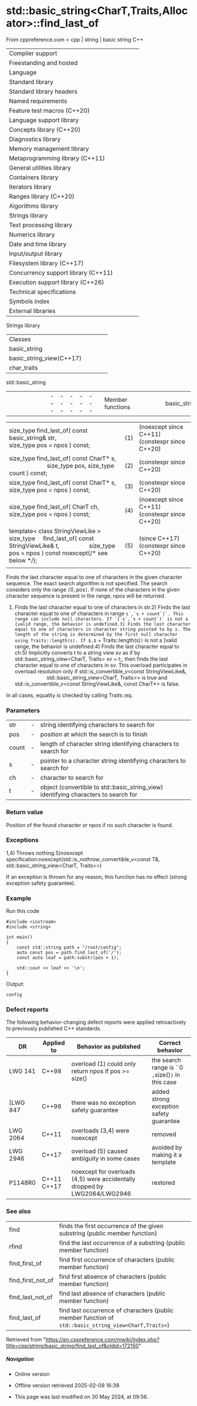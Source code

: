 # std::basic_string<CharT,Traits,Allocator>::find_last_of

From cppreference.com
< cpp‎ | string‎ | basic string
C++

|  |  |  |  |  |
| --- | --- | --- | --- | --- |
| Compiler support | | | | |
| Freestanding and hosted | | | | |
| Language | | | | |
| Standard library | | | | |
| Standard library headers | | | | |
| Named requirements | | | | |
| Feature test macros (C++20) | | | | |
| Language support library | | | | |
| Concepts library (C++20) | | | | |
| Diagnostics library | | | | |
| Memory management library | | | | |
| Metaprogramming library (C++11) | | | | |
| General utilities library | | | | |
| Containers library | | | | |
| Iterators library | | | | |
| Ranges library (C++20) | | | | |
| Algorithms library | | | | |
| Strings library | | | | |
| Text processing library | | | | |
| Numerics library | | | | |
| Date and time library | | | | |
| Input/output library | | | | |
| Filesystem library (C++17) | | | | |
| Concurrency support library (C++11) | | | | |
| Execution support library (C++26) | | | | |
| Technical specifications | | | | |
| Symbols index | | | | |
| External libraries | | | | |

Strings library

|  |  |  |  |  |
| --- | --- | --- | --- | --- |
| Classes | | | | |
| basic_string | | | | |
| basic_string_view(C++17) | | | | |
| char_traits | | | | |

std::basic_string

|  |  |  |  |  |  |  |  |  |  |  |  |  |  |  |  |  |  |  |  |  |  |  |  |  |  |  |  |  |  |  |  |  |  |  |  |  |  |  |  |  |  |  |  |  |  |  |  |  |  |  |  |  |  |  |  |  |  |  |  |  |  |  |  |  |  |  |  |  |  |  |  |  |  |  |  |  |  |  |  |  |  |  |  |  |  |  |  |  |  |  |  |  |  |  |  |  |  |  |  |  |  |  |  |  |  |  |  |  |  |  |  |  |  |  |  |  |  |  |  |  |  |  |  |  |  |  |  |  |  |  |  |  |  |  |  |  |  |  |  |  |  |  |  |  |  |  |  |  |  |  |  |  |  |  |  |  |  |  |  |  |  |  |  |  |  |  |  |  |  |  |  |  |  |  |  |  |  |  |  |  |  |  |  |  |  |  |  |  |  |  |  |  |  |  |  |  |  |  |  |  |  |  |  |  |  |  |  |  |  |  |  |  |  |  |  |  |  |  |  |  |  |  |  |  |  |  |  |  |  |  |  |  |  |  |  |  |  |  |  |  |  |  |  |  |  |  |  |  |  |  |  |  |  |  |  |  |  |  |  |  |  |  |  |  |  |  |  |  |  |  |  |  |  |  |  |  |  |  |  |  |  |  |  |  |  |  |  |  |  |  |  |  |  |  |  |  |  |  |  |  |  |  |  |  |  |  |  |  |  |  |  |  |  |  |  |  |  |  |  |  |  |  |  |  |  |  |  |  |  |  |  |  |  |  |  |  |  |  |  |  |  |  |  |  |  |  |  |  |  |  |  |  |  |  |  |  |  |  |  |  |  |  |  |  |  |  |  |  |  |  |  |  |  |  |  |  |  |  |  |  |  |  |  |  |  |  |  |  |  |  |  |  |  |  |
| --- | --- | --- | --- | --- | --- | --- | --- | --- | --- | --- | --- | --- | --- | --- | --- | --- | --- | --- | --- | --- | --- | --- | --- | --- | --- | --- | --- | --- | --- | --- | --- | --- | --- | --- | --- | --- | --- | --- | --- | --- | --- | --- | --- | --- | --- | --- | --- | --- | --- | --- | --- | --- | --- | --- | --- | --- | --- | --- | --- | --- | --- | --- | --- | --- | --- | --- | --- | --- | --- | --- | --- | --- | --- | --- | --- | --- | --- | --- | --- | --- | --- | --- | --- | --- | --- | --- | --- | --- | --- | --- | --- | --- | --- | --- | --- | --- | --- | --- | --- | --- | --- | --- | --- | --- | --- | --- | --- | --- | --- | --- | --- | --- | --- | --- | --- | --- | --- | --- | --- | --- | --- | --- | --- | --- | --- | --- | --- | --- | --- | --- | --- | --- | --- | --- | --- | --- | --- | --- | --- | --- | --- | --- | --- | --- | --- | --- | --- | --- | --- | --- | --- | --- | --- | --- | --- | --- | --- | --- | --- | --- | --- | --- | --- | --- | --- | --- | --- | --- | --- | --- | --- | --- | --- | --- | --- | --- | --- | --- | --- | --- | --- | --- | --- | --- | --- | --- | --- | --- | --- | --- | --- | --- | --- | --- | --- | --- | --- | --- | --- | --- | --- | --- | --- | --- | --- | --- | --- | --- | --- | --- | --- | --- | --- | --- | --- | --- | --- | --- | --- | --- | --- | --- | --- | --- | --- | --- | --- | --- | --- | --- | --- | --- | --- | --- | --- | --- | --- | --- | --- | --- | --- | --- | --- | --- | --- | --- | --- | --- | --- | --- | --- | --- | --- | --- | --- | --- | --- | --- | --- | --- | --- | --- | --- | --- | --- | --- | --- | --- | --- | --- | --- | --- | --- | --- | --- | --- | --- | --- | --- | --- | --- | --- | --- | --- | --- | --- | --- | --- | --- | --- | --- | --- | --- | --- | --- | --- | --- | --- | --- | --- | --- | --- | --- | --- | --- | --- | --- | --- | --- | --- | --- | --- | --- | --- | --- | --- | --- | --- | --- | --- | --- | --- | --- | --- | --- | --- | --- | --- | --- | --- | --- | --- | --- | --- | --- | --- | --- | --- | --- | --- | --- | --- | --- | --- | --- | --- | --- | --- | --- | --- | --- | --- | --- | --- | --- | --- | --- | --- | --- | --- | --- | --- | --- | --- | --- | --- | --- | --- | --- | --- | --- | --- | --- | --- | --- | --- | --- | --- | --- | --- | --- | --- | --- | --- | --- | --- | --- | --- | --- | --- | --- | --- | --- | --- |
| |  |  |  |  |  | | --- | --- | --- | --- | --- | | Member functions | | | | | | basic_string::basic_string | | | | | | basic_string::~basic_string | | | | | | basic_string::operator= | | | | | | basic_string::assign | | | | | | basic_string::assign_range(C++23) | | | | | | basic_string::get_allocator | | | | | | Element access | | | | | | basic_string::at | | | | | | [basic_string::operator[]](operator_at.html "cpp/string/basic string/operator at") | | | | | | basic_string::front(DR\*) | | | | | | basic_string::back(DR\*) | | | | | | basic_string::data | | | | | | basic_string::c_str | | | | | | basic_string::operator  basic_string_view(C++17) | | | | | | Iterators | | | | | | basic_string::beginbasic_string::cbegin(C++11) | | | | | | basic_string::endbasic_string::cend(C++11) | | | | | | basic_string::rbeginbasic_string::crbegin(C++11) | | | | | | basic_string::rendbasic_string::crend(C++11) | | | | | | Search | | | | | | basic_string::find | | | | | | basic_string::rfind | | | | | | basic_string::find_first_of | | | | | | basic_string::find_first_not_of | | | | | | ****basic_string::find_last_of**** | | | | | | basic_string::find_last_not_of | | | | | | |  |  |  |  |  | | --- | --- | --- | --- | --- | | Modifiers | | | | | | basic_string::clear | | | | | | basic_string::insert | | | | | | basic_string::insert_range(C++23) | | | | | | basic_string::erase | | | | | | basic_string::push_back | | | | | | basic_string::pop_back(DR\*) | | | | | | basic_string::append | | | | | | basic_string::append_range(C++23) | | | | | | basic_string::operator+= | | | | | | basic_string::replace | | | | | | basic_string::replace_with_range(C++23) | | | | | | basic_string::copy | | | | | | basic_string::resize | | | | | | basic_string::resize_and_overwrite(C++23) | | | | | | basic_string::swap | | | | | | Capacity | | | | | | basic_string::empty | | | | | | basic_string::sizebasic_string::length | | | | | | basic_string::max_size | | | | | | basic_string::reserve | | | | | | basic_string::capacity | | | | | | basic_string::shrink_to_fit(DR\*) | | | | | | Operations | | | | | | basic_string::compare | | | | | | basic_string::starts_with(C++20) | | | | | | basic_string::ends_with(C++20) | | | | | | basic_string::contains(C++23) | | | | | | basic_string::substr | | | | | | |  |  |  |  |  | | --- | --- | --- | --- | --- | | Constants | | | | | | basic_string::npos | | | | | | Non-member functions | | | | | | operator+ | | | | | | swap(std::basic_string) | | | | | | erase(std::basic_string)erase_if(std::basic_string)(C++20)(C++20) | | | | | | I/O | | | | | | operator<<operator>> | | | | | | getline | | | | | | Comparison | | | | | | operator==operator!=operator<operator>operator<=operator>=operator<=>(until C++20)(until C++20)(until C++20)(until C++20)(until C++20)(C++20) | | | | | | Numeric conversions | | | | | | |  |  |  |  |  | | --- | --- | --- | --- | --- | | stoistolstoll(C++11)(C++11)(C++11) | | | | | | stoulstoull(C++11)(C++11) | | | | | | |  |  |  |  |  | | --- | --- | --- | --- | --- | | stofstodstold(C++11)(C++11)(C++11) | | | | | | to_string(C++11) | | | | | | to_wstring(C++11) | | | | | | | Literals | | | | | | operator""s(C++14) | | | | | | Helper classes | | | | | | hash<std::basic_string>(C++11) | | | | | | Deduction guides (C++17) | | | | | |

|  |  |  |
| --- | --- | --- |
| size_type find_last_of( const basic_string& str,                          size_type pos = npos ) const; | (1) | (noexcept since C++11)  (constexpr since C++20) |
| size_type find_last_of( const CharT\* s,                          size_type pos, size_type count ) const; | (2) | (constexpr since C++20) |
| size_type find_last_of( const CharT\* s, size_type pos = npos ) const; | (3) | (constexpr since C++20) |
| size_type find_last_of( CharT ch, size_type pos = npos ) const; | (4) | (noexcept since C++11)  (constexpr since C++20) |
| template< class StringViewLike >  size_type      find_last_of( const StringViewLike& t,                   size_type pos = npos ) const noexcept(/\* see below \*/); | (5) | (since C++17)  (constexpr since C++20) |
|  |  |  |

Finds the last character equal to one of characters in the given character sequence. The exact search algorithm is not specified. The search considers only the range `[`​0​`,`pos`]`. If none of the characters in the given character sequence is present in the range, npos will be returned.

1) Finds the last character equal to one of characters in str.2) Finds the last character equal to one of characters in range ``s`,`s + count`)`. This range can include null characters. If `[`s`,`s + count`)` is not a [valid range, the behavior is undefined.3) Finds the last character equal to one of characters in character string pointed to by s. The length of the string is determined by the first null character using Traits::length(s). If ``s`,`s + Traits::length(s)`)` is not a [valid range, the behavior is undefined.4) Finds the last character equal to ch.5) Implicitly converts t to a string view sv as if by std::basic_string_view<CharT, Traits> sv = t;, then finds the last character equal to one of characters in sv. This overload participates in overload resolution only if std::is_convertible_v<const StringViewLike&,  
                      std::basic_string_view<CharT, Traits>> is true and std::is_convertible_v<const StringViewLike&, const CharT\*> is false.

In all cases, equality is checked by calling Traits::eq.

### Parameters

|  |  |  |
| --- | --- | --- |
| str | - | string identifying characters to search for |
| pos | - | position at which the search is to finish |
| count | - | length of character string identifying characters to search for |
| s | - | pointer to a character string identifying characters to search for |
| ch | - | character to search for |
| t | - | object (convertible to std::basic_string_view) identifying characters to search for |

### Return value

Position of the found character or npos if no such character is found.

### Exceptions

1,4) Throws nothing.5)noexcept specification:noexcept(std::is_nothrow_convertible_v<const T&, std::basic_string_view<CharT, Traits>>)

If an exception is thrown for any reason, this function has no effect (strong exception safety guarantee).

### Example

Run this code

```
#include <iostream>
#include <string>
 
int main()
{
    const std::string path = "/root/config";
    auto const pos = path.find_last_of('/');
    const auto leaf = path.substr(pos + 1);
 
    std::cout << leaf << '\n';
}

```

Output:

```
config

```

### Defect reports

The following behavior-changing defect reports were applied retroactively to previously published C++ standards.

| DR | Applied to | Behavior as published | Correct behavior |
| --- | --- | --- | --- |
| LWG 141 | C++98 | overload (1) could only return npos if pos >= size() | the search range is ``​0​`,`size()`)` in this case |
| [LWG 847 | C++98 | there was no exception safety guarantee | added strong exception safety guarantee |
| LWG 2064 | C++11 | overloads (3,4) were noexcept | removed |
| LWG 2946 | C++17 | overload (5) caused ambiguity in some cases | avoided by making it a template |
| P1148R0 | C++11 C++17 | noexcept for overloads (4,5) were accidentally dropped by LWG2064/LWG2946 | restored |

### See also

|  |  |
| --- | --- |
| find | finds the first occurrence of the given substring   (public member function) |
| rfind | find the last occurrence of a substring   (public member function) |
| find_first_of | find first occurrence of characters   (public member function) |
| find_first_not_of | find first absence of characters   (public member function) |
| find_last_not_of | find last absence of characters   (public member function) |
| find_last_of | find last occurrence of characters   (public member function of `std::basic_string_view<CharT,Traits>`) |

Retrieved from "<https://en.cppreference.com/mwiki/index.php?title=cpp/string/basic_string/find_last_of&oldid=172150>"

##### Navigation

- Online version
- Offline version retrieved 2025-02-09 16:39.

- This page was last modified on 30 May 2024, at 09:56.